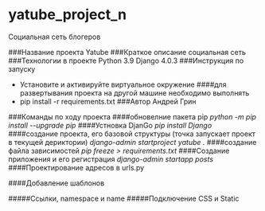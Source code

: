 # yatube_project_n
Социальная сеть блогеров

###Название проекта
Yatube
###Краткое описание
социальная сеть
###Технологии в проекте
Python 3.9
Django 4.0.3
###Инструкция по запуску
- Установите и активируйте виртуальное окружение
####для развертывания проекта на другой машине необходимо выполнять
- pip install -r requirements.txt
###Автор
Андрей Грин



###Команды по ходу проекта
####обновелние пакета pip
_python -m pip install --upgrade pip_
####Устновка DjanGo
_pip install Django_
####создание проекта, его базовой структуры (точка запускает проект в текущей дериктории)
_django-admin startproject yatube ._
####создание файла зависимостей
_pip freeze > requirements.txt_
####Создание приложения и его регистрация
_django-admin startapp posts_
####Проектирование адресов в urls.py

####Добавление шаблонов

#####Ссылки, namespaсe и name
#####Подключение CSS и Static
